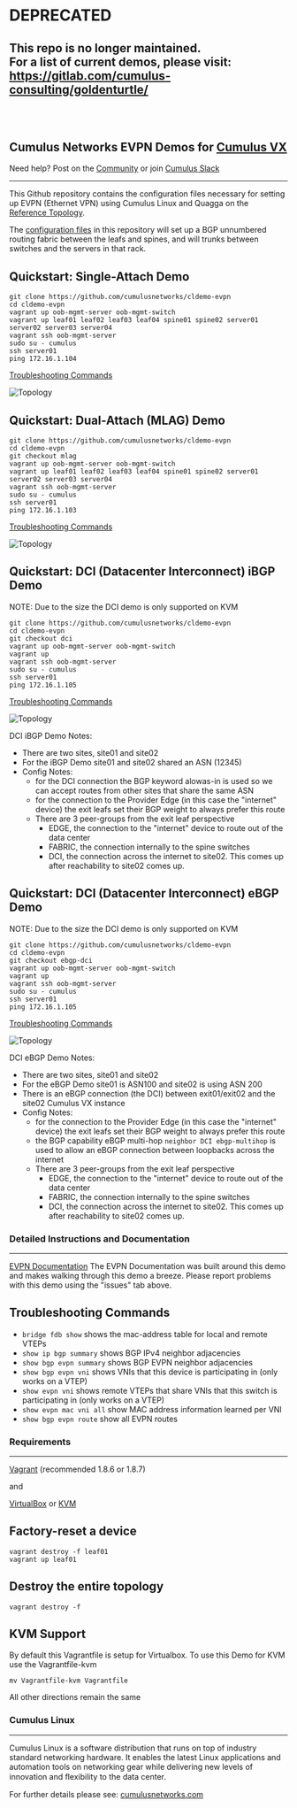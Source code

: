 # DEPRECATED
## This repo is no longer maintained.<br>For a list of current demos, please visit:<br>https://gitlab.com/cumulus-consulting/goldenturtle/<br><br><br>

## Cumulus Networks EVPN Demos for [Cumulus VX](https://cumulusnetworks.com/products/cumulus-vx/)

Need help?  Post on the [Community](https://getsatisfaction.cumulusnetworks.com/cumulus) or join [Cumulus Slack](https://slack.cumulusnetworks.com/)

------------------------

This Github repository contains the configuration files necessary for setting up EVPN (Ethernet VPN) using Cumulus Linux and Quagga on the [Reference Topology](http://github.com/cumulusnetworks/cldemo-vagrant).

The [configuration files](config/) in this repository will set up a BGP unnumbered routing fabric between the leafs and spines, and will trunks between switches and the servers in that rack.


Quickstart: Single-Attach Demo
------------------------
    git clone https://github.com/cumulusnetworks/cldemo-evpn
    cd cldemo-evpn
    vagrant up oob-mgmt-server oob-mgmt-switch
    vagrant up leaf01 leaf02 leaf03 leaf04 spine01 spine02 server01 server02 server03 server04
    vagrant ssh oob-mgmt-server
    sudo su - cumulus
    ssh server01
    ping 172.16.1.104

[Troubleshooting Commands](https://docs.cumulusnetworks.com/display/DOCS/Ethernet+Virtual+Private+Network+-+EVPN#EthernetVirtualPrivateNetwork-EVPN-CumulusLinuxOutputCommands)    

![Topology](images/evpn.png)

Quickstart: Dual-Attach (MLAG) Demo
------------------------
    git clone https://github.com/cumulusnetworks/cldemo-evpn
    cd cldemo-evpn
    git checkout mlag
    vagrant up oob-mgmt-server oob-mgmt-switch
    vagrant up leaf01 leaf02 leaf03 leaf04 spine01 spine02 server01 server02 server03 server04
    vagrant ssh oob-mgmt-server
    sudo su - cumulus
    ssh server01
    ping 172.16.1.103

[Troubleshooting Commands](https://docs.cumulusnetworks.com/display/DOCS/Ethernet+Virtual+Private+Network+-+EVPN#EthernetVirtualPrivateNetwork-EVPN-CumulusLinuxOutputCommands)    


![Topology](images/mlag.png)

Quickstart: DCI (Datacenter Interconnect) iBGP Demo
------------------------
NOTE: Due to the size the DCI demo is only supported on KVM

    git clone https://github.com/cumulusnetworks/cldemo-evpn
    cd cldemo-evpn
    git checkout dci
    vagrant up oob-mgmt-server oob-mgmt-switch
    vagrant up
    vagrant ssh oob-mgmt-server
    sudo su - cumulus
    ssh server01
    ping 172.16.1.105

[Troubleshooting Commands](https://docs.cumulusnetworks.com/display/DOCS/Ethernet+Virtual+Private+Network+-+EVPN#EthernetVirtualPrivateNetwork-EVPN-CumulusLinuxOutputCommands)    

![Topology](images/ibgp-dci.png)

DCI iBGP Demo Notes:

* There are two sites, site01 and site02
* For the iBGP Demo site01 and site02 shared an ASN (12345)
* Config Notes:
  * for the DCI connection the BGP keyword alowas-in is used so we can accept routes from other sites that share the same ASN
  * for the connection to the Provider Edge (in this case the "internet" device) the exit leafs set their BGP weight to always prefer this route
  * There are 3 peer-groups from the exit leaf perspective
    * EDGE, the connection to the "internet" device to route out of the data center
    * FABRIC, the connection internally to the spine switches
    * DCI, the connection across the internet to site02.  This comes up after reachability to site02 comes up.

Quickstart: DCI (Datacenter Interconnect) eBGP Demo
------------------------
NOTE: Due to the size the DCI demo is only supported on KVM

    git clone https://github.com/cumulusnetworks/cldemo-evpn
    cd cldemo-evpn
    git checkout ebgp-dci
    vagrant up oob-mgmt-server oob-mgmt-switch
    vagrant up
    vagrant ssh oob-mgmt-server
    sudo su - cumulus
    ssh server01
    ping 172.16.1.105

[Troubleshooting Commands](https://docs.cumulusnetworks.com/display/DOCS/Ethernet+Virtual+Private+Network+-+EVPN#EthernetVirtualPrivateNetwork-EVPN-CumulusLinuxOutputCommands)    

![Topology](images/ebgp-dci.png)

DCI eBGP Demo Notes:

* There are two sites, site01 and site02
* For the eBGP Demo site01 is ASN100 and site02 is using ASN 200
* There is an eBGP connection (the DCI) between exit01/exit02 and the site02 Cumulus VX instance
* Config Notes:
  * for the connection to the Provider Edge (in this case the "internet" device) the exit leafs set their BGP weight to always prefer this route
  * the BGP capability eBGP multi-hop `neighbor DCI ebgp-multihop` is used to allow an eBGP connection between loopbacks across the internet
  * There are 3 peer-groups from the exit leaf perspective
    * EDGE, the connection to the "internet" device to route out of the data center
    * FABRIC, the connection internally to the spine switches
    * DCI, the connection across the internet to site02.  This comes up after reachability to site02 comes up.

### Detailed Instructions and Documentation
---------------------------------------
[EVPN Documentation](https://docs.cumulusnetworks.com/display/DOCS/Ethernet+Virtual+Private+Network+-+EVPN)
The EVPN Documentation was built around this demo and makes walking through this demo a breeze.  Please report problems with this demo using the "issues" tab above.

## Troubleshooting Commands

 * `bridge fdb show` shows the mac-address table for local and remote VTEPs
 * `show ip bgp summary` shows BGP IPv4 neighbor adjacencies
 * `show bgp evpn summary` shows BGP EVPN neighbor adjacencies
 * `show bgp evpn vni` shows VNIs that this device is participating in (only works on a VTEP)
 * `show evpn vni` shows remote VTEPs that share VNIs that this switch is participating in (only works on a VTEP)
 * `show evpn mac vni all` show MAC address information learned per VNI
 * `show bgp evpn route` show all EVPN routes


### Requirements
----------------------
[Vagrant](https://www.vagrantup.com/) (recommended 1.8.6 or 1.8.7)

and

[VirtualBox](https://www.virtualbox.org/wiki/Downloads) or [KVM](http://www.linux-kvm.org/page/Downloads)

Factory-reset a device
----------------------
    vagrant destroy -f leaf01
    vagrant up leaf01

Destroy the entire topology
---------------------------
    vagrant destroy -f

KVM Support
---------------------------
By default this Vagrantfile is setup for Virtualbox.  To use this Demo for KVM use the Vagrantfile-kvm

    mv Vagrantfile-kvm Vagrantfile

All other directions remain the same


### Cumulus Linux
---------------------------------------
Cumulus Linux is a software distribution that runs on top of industry standard networking hardware. It enables the latest Linux applications and automation tools on networking gear while delivering new levels of innovation and ﬂexibility to the data center.

For further details please see: [cumulusnetworks.com](http://www.cumulusnetworks.com)
